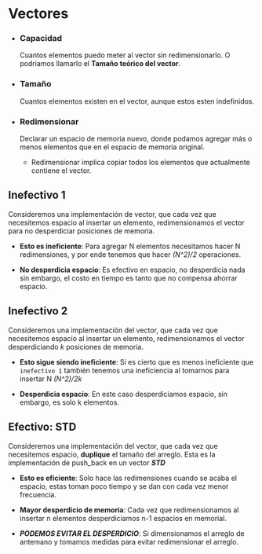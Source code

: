 # Vectores

- ### Capacidad

  Cuantos elementos puedo meter al vector sin redimensionarlo. O podriamos llamarlo el **Tamaño teórico del vector**.

- ### Tamaño 
  
  Cuantos elementos existen en el vector, aunque estos esten indefinidos.

- ### Redimensionar
  
  Declarar un espacio de memoria nuevo, donde podamos agregar más o menos elementos que en el espacio de memoria original.

  - Redimensionar implica copiar todos los elementos que actualmente contiene el vector. 

## Inefectivo 1

Consideremos una implementación de vector, que cada vez que necesitemos espacio al insertar un elemento, redimensionamos el vector para no desperdiciar posiciones de memoria. 

- **Esto es ineficiente**: Para agregar N elementos necesitamos hacer N redimensiones, y por ende tenemos que hacer *(N^2)/2* operaciones.

- **No desperdicia espacio**: Es efectivo en espacio, no desperdicia nada sin embargo, el costo en tiempo es tanto que no compensa ahorrar espacio.

## Inefectivo 2

Consideremos una implementación del vector, que cada vez que necesitemos espacio al insertar un elemento, redimensionamos el vector desperdiciando *k* posiciones de memoria.

  - **Esto sigue siendo ineficiente**: Si es cierto que es menos ineficiente que ```inefectivo 1``` también tenemos una ineficiencia al tomarnos para insertar N *(N^2)/2k*

  - **Desperdicia espacio**: En este caso desperdiciamos espacio, sin embargo, es solo k elementos. 

## Efectivo: STD

Consideremos una implementación del vector, que cada vez que necesitemos espacio, **duplique** el tamaño del arreglo. Esta es la implementación de push_back en un vector ***STD***

  - **Esto es eficiente**: Solo hace las redimensiones cuando se acaba el espacio, estas toman poco tiempo y se dan con cada vez menor frecuencia. 

  - **Mayor desperdicio de memoria**: Cada vez que redimensionamos al insertar n elementos desperdiciamos n-1 espacios en memorial.

  - ***PODEMOS EVITAR EL DESPERDICIO***: Si dimensionamos el arreglo de antemano y tomamos medidas para evitar redimensionar el arreglo.